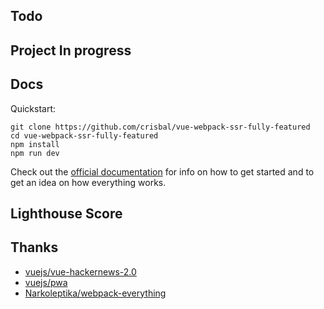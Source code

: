 

## Todo

## Project In progress

## Docs

Quickstart:

```
git clone https://github.com/crisbal/vue-webpack-ssr-fully-featured
cd vue-webpack-ssr-fully-featured
npm install
npm run dev
```

Check out the [official documentation](docs/Index.md) for info on how to get started and to get an idea on how everything works.

## Lighthouse Score



## Thanks

* [vuejs/vue-hackernews-2.0](https://github.com/vuejs/vue-hackernews-2.0)
* [vuejs/pwa](https://github.com/vuejs/pwa/)
* [Narkoleptika/webpack-everything](https://github.com/Narkoleptika/webpack-everything)
